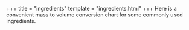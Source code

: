 +++
title = "ingredients"
template = "ingredients.html"
+++
Here is a convenient mass to volume conversion chart for some commonly used ingredients.
